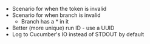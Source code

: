 - Scenario for when the token is invalid
- Scenario for when branch is invalid
  - Branch has a * in it
- Better (more unique) run ID - use a UUID
- Log to Cucumber's IO instead of STDOUT by default

